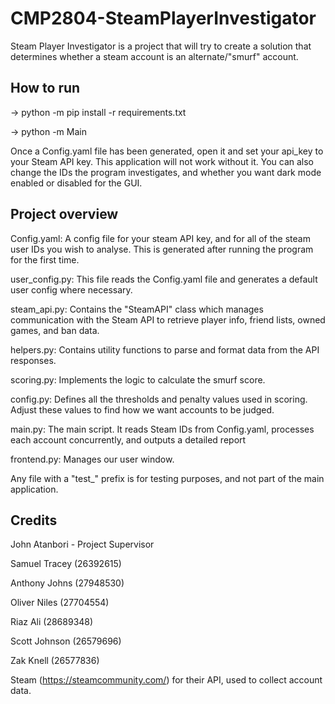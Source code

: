 # CMP2804-SteamPlayerInvestigator

Steam Player Investigator is a project that will try to create a solution that determines whether a steam account is an alternate/"smurf" account.


## How to run

-> python -m pip install -r requirements.txt

-> python -m Main

Once a Config.yaml file has been generated, open it and set your api_key to your Steam API key. This application will not work without it. You can also change the IDs the program investigates, and whether you want dark mode enabled or disabled for the GUI.

## Project overview

Config.yaml: A config file for your steam API key, and for all of the steam user IDs you wish to analyse. This is generated after running the program for the first time.

user_config.py: This file reads the Config.yaml file and generates a default user config where necessary.

steam_api.py: Contains the "SteamAPI" class which manages communication with the Steam API to retrieve player info, friend lists, owned games, and ban data.

helpers.py: Contains utility functions to parse and format data from the API responses.

scoring.py: Implements the logic to calculate the smurf score.

config.py: Defines all the thresholds and penalty values used in scoring. Adjust these values to find how we want accounts to be judged.

main.py: The main script. It reads Steam IDs from Config.yaml, processes each account concurrently, and outputs a detailed report

frontend.py: Manages our user window.

Any file with a "test_" prefix is for testing purposes, and not part of the main application.

## Credits

John Atanbori - Project Supervisor

Samuel Tracey (26392615)

Anthony Johns (27948530)

Oliver Niles (27704554)

Riaz Ali (28689348)

Scott Johnson (26579696)

Zak Knell (26577836)


Steam (https://steamcommunity.com/) for their API, used to collect account data.